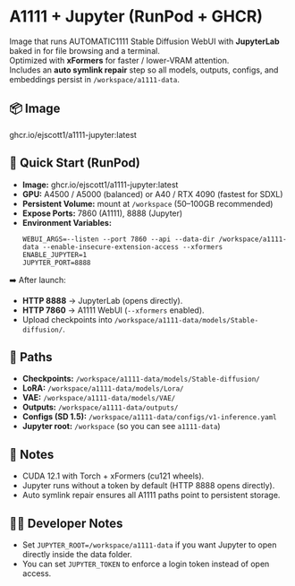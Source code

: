 # A1111 + Jupyter (RunPod + GHCR)

Image that runs AUTOMATIC1111 Stable Diffusion WebUI with **JupyterLab** baked in for file browsing and a terminal.  
Optimized with **xFormers** for faster / lower-VRAM attention.  
Includes an **auto symlink repair** step so all models, outputs, configs, and embeddings persist in `/workspace/a1111-data`.

## 📦 Image
ghcr.io/ejscott1/a1111-jupyter:latest

## 🚀 Quick Start (RunPod)
- **Image:** ghcr.io/ejscott1/a1111-jupyter:latest  
- **GPU:** A4500 / A5000 (balanced) or A40 / RTX 4090 (fastest for SDXL)  
- **Persistent Volume:** mount at `/workspace` (50–100GB recommended)  
- **Expose Ports:** 7860 (A1111), 8888 (Jupyter)  
- **Environment Variables:**  
  ```
  WEBUI_ARGS=--listen --port 7860 --api --data-dir /workspace/a1111-data --enable-insecure-extension-access --xformers
  ENABLE_JUPYTER=1
  JUPYTER_PORT=8888
  ```

➡️ After launch:  
- **HTTP 8888** → JupyterLab (opens directly).  
- **HTTP 7860** → A1111 WebUI (`--xformers` enabled).  
- Upload checkpoints into `/workspace/a1111-data/models/Stable-diffusion/`.  

## 📂 Paths
- **Checkpoints:** `/workspace/a1111-data/models/Stable-diffusion/`  
- **LoRA:** `/workspace/a1111-data/models/Lora/`  
- **VAE:** `/workspace/a1111-data/models/VAE/`  
- **Outputs:** `/workspace/a1111-data/outputs/`  
- **Configs (SD 1.5):** `/workspace/a1111-data/configs/v1-inference.yaml`  
- **Jupyter root:** `/workspace` (so you can see `a1111-data`)  

## 📝 Notes
- CUDA 12.1 with Torch + xFormers (cu121 wheels).  
- Jupyter runs without a token by default (HTTP 8888 opens directly).  
- Auto symlink repair ensures all A1111 paths point to persistent storage.  

## 👩‍💻 Developer Notes
- Set `JUPYTER_ROOT=/workspace/a1111-data` if you want Jupyter to open directly inside the data folder.  
- You can set `JUPYTER_TOKEN` to enforce a login token instead of open access.
